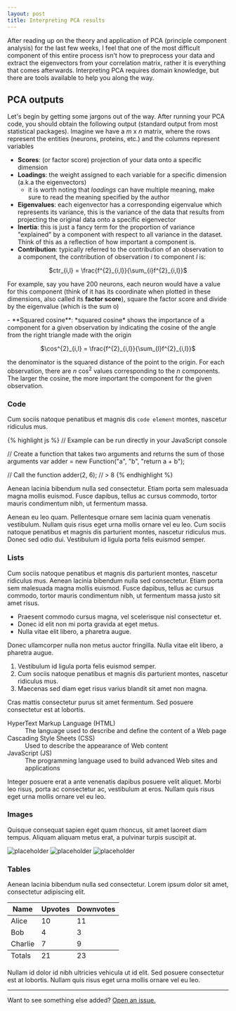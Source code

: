```yaml
---
layout: post
title: Interpreting PCA results
---
```

<div class="message">
  After reading up on the theory and application of PCA (principle component analysis) for the last few weeks, I feel that one of the most difficult component of this entire process isn't how to preprocess your data and extract the eigenvectors from your correlation matrix, rather it is everything that comes afterwards. Interpreting PCA requires domain knowledge, but there are tools available to help you along the way.
</div>

## PCA outputs

Let's begin by getting some jargons out of the way. After running your PCA code, you should obtain the following output (standard output from most statistical packages). Imagine we have a $m$ x $n$ matrix, where the rows represent the entities (neurons, proteins, etc.) and the columns represent variables

- **Scores**: (or factor score) projection of your data onto a specific dimension
- **Loadings**: the weight assigned to each variable for a specific dimension (a.k.a the eigenvectors)
    - it is worth noting that *loadings* can have multiple meaning, make sure to read the meaning specified by the author
- **Eigenvalues**: each eigenvector has a corresponding eigenvalue which represents its variance, this is the variance of the data that results from projecting the original data onto a specific eigenvector
- **Inertia**: this is just a fancy term for the proportion of variance "explained" by a component with respect to all variance in the dataset. Think of this as a reflection of how important a component is.
- **Contribution**: typically referred to the contribution of an observation to a component, the contribution of observation $i$ to component $l$ is:
<p align="center">
$ctr_{i,l} = \frac{f^{2}_{i,l}}{\sum_{i}f^{2}_{i,l}}$

  For example, say you have 200 neurons, each neuron would have a value for this component (think of it has its coordinate when plotted in these dimensions, also called its **factor score**), square the factor score and divide by the eigenvalue (which is the sum o)
</p>
- **Squared cosine**: *squared cosine* shows the importance of a component for a given observation by indicating the cosine of the angle from the right triangle made with the origin
<p align="center">
$\cos^{2}_{i,l} = \frac{f^{2}_{i,l}}{\sum_{l}f^{2}_{i,l}}$

  the denominator is the squared distance of the point to the origin. For each observation, there are $n$ $\cos^{2}$ values corresponding to the $n$ components. The larger the cosine, the more important the component for the given observation.
</p>






### Code

Cum sociis natoque penatibus et magnis dis `code element` montes, nascetur ridiculus mus.

{% highlight js %}
// Example can be run directly in your JavaScript console

// Create a function that takes two arguments and returns the sum of those arguments
var adder = new Function("a", "b", "return a + b");

// Call the function
adder(2, 6);
// > 8
{% endhighlight %}

Aenean lacinia bibendum nulla sed consectetur. Etiam porta sem malesuada magna mollis euismod. Fusce dapibus, tellus ac cursus commodo, tortor mauris condimentum nibh, ut fermentum massa.

Aenean eu leo quam. Pellentesque ornare sem lacinia quam venenatis vestibulum. Nullam quis risus eget urna mollis ornare vel eu leo. Cum sociis natoque penatibus et magnis dis parturient montes, nascetur ridiculus mus. Donec sed odio dui. Vestibulum id ligula porta felis euismod semper.

### Lists

Cum sociis natoque penatibus et magnis dis parturient montes, nascetur ridiculus mus. Aenean lacinia bibendum nulla sed consectetur. Etiam porta sem malesuada magna mollis euismod. Fusce dapibus, tellus ac cursus commodo, tortor mauris condimentum nibh, ut fermentum massa justo sit amet risus.

* Praesent commodo cursus magna, vel scelerisque nisl consectetur et.
* Donec id elit non mi porta gravida at eget metus.
* Nulla vitae elit libero, a pharetra augue.

Donec ullamcorper nulla non metus auctor fringilla. Nulla vitae elit libero, a pharetra augue.

1. Vestibulum id ligula porta felis euismod semper.
2. Cum sociis natoque penatibus et magnis dis parturient montes, nascetur ridiculus mus.
3. Maecenas sed diam eget risus varius blandit sit amet non magna.

Cras mattis consectetur purus sit amet fermentum. Sed posuere consectetur est at lobortis.

<dl>
  <dt>HyperText Markup Language (HTML)</dt>
  <dd>The language used to describe and define the content of a Web page</dd>

  <dt>Cascading Style Sheets (CSS)</dt>
  <dd>Used to describe the appearance of Web content</dd>

  <dt>JavaScript (JS)</dt>
  <dd>The programming language used to build advanced Web sites and applications</dd>
</dl>

Integer posuere erat a ante venenatis dapibus posuere velit aliquet. Morbi leo risus, porta ac consectetur ac, vestibulum at eros. Nullam quis risus eget urna mollis ornare vel eu leo.

### Images

Quisque consequat sapien eget quam rhoncus, sit amet laoreet diam tempus. Aliquam aliquam metus erat, a pulvinar turpis suscipit at.

![placeholder](http://placehold.it/800x400 "Large example image")
![placeholder](http://placehold.it/400x200 "Medium example image")
![placeholder](http://placehold.it/200x200 "Small example image")

### Tables

Aenean lacinia bibendum nulla sed consectetur. Lorem ipsum dolor sit amet, consectetur adipiscing elit.

<table>
  <thead>
    <tr>
      <th>Name</th>
      <th>Upvotes</th>
      <th>Downvotes</th>
    </tr>
  </thead>
  <tfoot>
    <tr>
      <td>Totals</td>
      <td>21</td>
      <td>23</td>
    </tr>
  </tfoot>
  <tbody>
    <tr>
      <td>Alice</td>
      <td>10</td>
      <td>11</td>
    </tr>
    <tr>
      <td>Bob</td>
      <td>4</td>
      <td>3</td>
    </tr>
    <tr>
      <td>Charlie</td>
      <td>7</td>
      <td>9</td>
    </tr>
  </tbody>
</table>

Nullam id dolor id nibh ultricies vehicula ut id elit. Sed posuere consectetur est at lobortis. Nullam quis risus eget urna mollis ornare vel eu leo.

-----

Want to see something else added? <a href="https://github.com/poole/poole/issues/new">Open an issue.</a>
